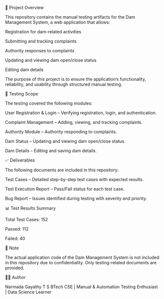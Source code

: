 📌 Project Overview

This repository contains the manual testing artifacts for the Dam Management System, a web application that allows:

Registration for dam-related activities

Submitting and tracking complaints

Authority responses to complaints

Updating and viewing dam open/close status

Editing dam details

The purpose of this project is to ensure the application’s functionality, reliability, and usability through structured manual testing.

🧪 Testing Scope

The testing covered the following modules:

User Registration & Login – Verifying registration, login, and authentication.

Complaint Management – Adding, viewing, and tracking complaints.

Authority Module – Authority responding to complaints.

Dam Status – Updating and viewing dam open/close status.

Dam Details – Editing and saving dam details.

✅ Deliverables

The following documents are included in this repository:

Test Cases – Detailed step-by-step test cases with expected results.

Test Execution Report – Pass/Fail status for each test case.

Bug Report – Issues identified during testing with severity and priority.


📊 Test Results Summary

Total Test Cases: 152

Passed: 112

Failed: 40


🚫 Note

The actual application code of the Dam Management System is not included in this repository due to confidentiality. Only testing-related documents are provided.

👩‍💻 Author

Narmada Gayathy T S
BTech CSE | Manual & Automation Testing Enthusiast | Data Science Learner
